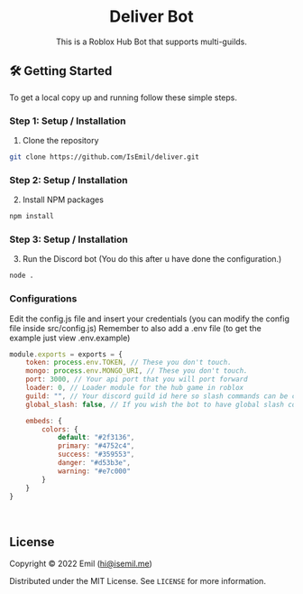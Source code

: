 <!-- Title -->
<h1 align="center">Deliver Bot</h1>
  <p align="center">
    This is a Roblox Hub Bot that supports multi-guilds.
    <br />
</h1>

<!-- Getting Started -->

## 🛠 Getting Started

To get a local copy up and running follow these simple steps.
<br/>

<!-- Installation -->

### **Step 1:** Setup / Installation

1. Clone the repository

```sh
git clone https://github.com/IsEmil/deliver.git
```

### **Step 2:** Setup / Installation

2. Install NPM packages

```sh
npm install
```

### **Step 3:** Setup / Installation

3. Run the Discord bot (You do this after u have done the configuration.)

```sh
node .
```

### Configurations

Edit the config.js file and insert your credentials (you can modify the config file inside src/config.js)
Remember to also add a .env file (to get the example just view .env.example)

```js
module.exports = exports = {
    token: process.env.TOKEN, // These you don't touch.
    mongo: process.env.MONGO_URI, // These you don't touch.
    port: 3000, // Your api port that you will port forward
    loader: 0, // Loader module for the hub game in roblox
    guild: "", // Your discord guild id here so slash commands can be created.
    global_slash: false, // If you wish the bot to have global slash commands across multiple guilds

    embeds: {
        colors: {
            default: "#2f3136",
            primary: "#4752c4",
            success: "#359553",
            danger: "#d53b3e",
            warning: "#e7c000"
        }
    }
}
```

<br/>

<!-- License -->
## License

Copyright © 2022 Emil (hi@isemil.me)

Distributed under the MIT License. See `LICENSE` for more information.
